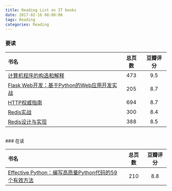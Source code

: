 ```yaml
---
title: Reading List on IT books
date: 2017-02-16 08:08:08
tags: Reading
categories: Reading
---
```


### 要读

| 书名 | 总页数 | 豆瓣评分 |
| :--- | :---: | :---: |
| [计算机程序的构造和解释](https://book.douban.com/subject/1148282/) | 473 | 9.5 |
| [Flask Web开发：基于Python的Web应用开发实战](https://book.douban.com/subject/26274202/) | 205 | 8.7 |
| [HTTP权威指南](https://book.douban.com/subject/10746113/) | 694 | 8.7 |
| [Redis实战](https://book.douban.com/subject/26612779/) | 300 | 8.4 |
| [Redis设计与实现](https://book.douban.com/subject/25900156/) | 388 | 8.5 |

</br>
### 在读

| 书名 | 总页数 | 豆瓣评分 |
| :--- | :---: | :---: |
| [Effective Python：编写高质量Python代码的59个有效方法](https://book.douban.com/subject/26709315/) | 210 | 8.8 |
